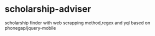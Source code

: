 # scholarship-adviser
scholarship finder with web scrapping method,regex and yql based on phonegap/jquery-mobile
